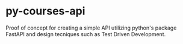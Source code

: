 # py-courses-api
Proof of concept for creating a simple API utilizing python's package FastAPI and design tecniques such as Test Driven Development.
